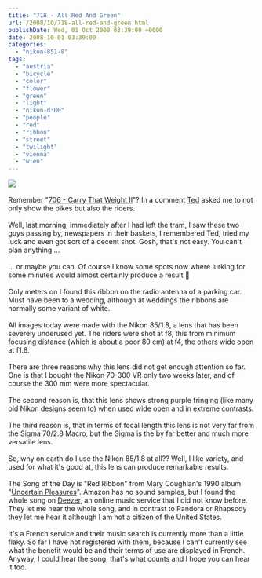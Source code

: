 ```yaml
---
title: "718 - All Red And Green"
url: /2008/10/718-all-red-and-green.html
publishDate: Wed, 01 Oct 2008 03:39:00 +0000
date: 2008-10-01 03:39:00
categories: 
  - "nikon-851-8"
tags: 
  - "austria"
  - "bicycle"
  - "color"
  - "flower"
  - "green"
  - "light"
  - "nikon-d300"
  - "people"
  - "red"
  - "ribbon"
  - "street"
  - "twilight"
  - "vienna"
  - "wien"
---
```

<a href="https://d25zfm9zpd7gm5.cloudfront.net/1200x1200/2008/20080930_172757_ps.jpg" target="_blank"><img src="https://d25zfm9zpd7gm5.cloudfront.net/0600x0600/2008/20080930_172757_ps.jpg"/></a><br/><br/>Remember "<a href="/2008/09/706-carry-that-weight-ii.html" target="_blank">706 - Carry That Weight II</a>"? In a comment <a href="http://imagefiction.blogspot.com/" target="_blank">Ted</a> asked me to not only show the bikes but also the riders.<br/><br/><a href="https://d25zfm9zpd7gm5.cloudfront.net/1200x1200/2008/20080930_080135_ps.jpg" target="_blank"><img alt="" border="0" src="https://d25zfm9zpd7gm5.cloudfront.net/0150x0150/2008/20080930_080135_ps.jpg" style="margin: 0pt 10px 0pt 0px; float: left;"/></a> Well, last morning, immediately after I had left the tram, I saw these two guys passing by, newspapers in their baskets, I remembered Ted, tried my luck and even got sort of a decent shot. Gosh, that's not easy. You can't plan anything ... <br/><br/>... or maybe you can. Of course I know some spots now where lurking for some minutes would almost certainly produce a result 🙂<br/><br/><a href="https://d25zfm9zpd7gm5.cloudfront.net/1200x1200/2008/20080930_080727_ps.jpg" target="_blank"><img alt="" border="0" src="https://d25zfm9zpd7gm5.cloudfront.net/0150x0150/2008/20080930_080727_ps.jpg" style="margin: 0pt 0px 0pt 10px; float: right;"/></a> Only meters on I found this ribbon on the radio antenna of a parking car. Must have been to a wedding, although at weddings the ribbons are normally some variant of white. <br/><br/>All images today were made with the Nikon 85/1.8, a lens that has been severely underused yet. The riders were shot at f8, this from minimum focusing distance (which is about a poor 80 cm) at f4, the others wide open at f1.8.<br/><br/><a href="https://d25zfm9zpd7gm5.cloudfront.net/1200x1200/2008/20080930_172528_ps.jpg" target="_blank"><img alt="" border="0" src="https://d25zfm9zpd7gm5.cloudfront.net/0150x0150/2008/20080930_172528_ps.jpg" style="margin: 0pt 10px 0pt 0px; float: left;"/></a> There are three reasons why this lens did not get enough attention so far. One is that I bought the Nikon 70-300 VR only two weeks later, and of course the 300 mm were more spectacular. <br/><br/>The second reason is, that this lens shows strong purple fringing (like many old Nikon designs seem to) when used wide open and in extreme contrasts.<br/><br/><a href="https://d25zfm9zpd7gm5.cloudfront.net/1200x1200/2008/20080930_172315_ps.jpg" target="_blank"><img alt="" border="0" src="https://d25zfm9zpd7gm5.cloudfront.net/0150x0150/2008/20080930_172315_ps.jpg" style="margin: 0pt 0px 0pt 10px; float: right;"/></a> The third reason is, that in terms of focal length this lens is not very far from the Sigma 70/2.8 Macro, but the Sigma is the by far better and much more versatile lens. <br/><br/>So, why on earth do I use the Nikon 85/1.8 at all?? Well, I like variety, and used for what it's good at, this lens can produce remarkable results.<br/><br/>The Song of the Day is "Red Ribbon" from Mary Coughlan's 1990 album "<a href="http://www.amazon.com/Uncertain-Pleasures-Mary-Coughlan/dp/B000024G6X" target="_blank">Uncertain Pleasures</a>". Amazon has no sound samples, but I found the whole song on <a href="http://www.deezer.com/track/red-ribbon-T687076" target="_blank">Deezer</a>, an online music service that I did not know before. They let me hear the whole song, and in contrast to Pandora or Rhapsody they let me hear it although I am not a citizen of the United States. <br/><br/>It's a French service and their music search is currently more than a little flaky. So far I have not registered with them, because I can't currently see what the benefit would be and their terms of use are displayed in French. Anyway, I could hear the song, that's what counts and I hope you can hear it too.
